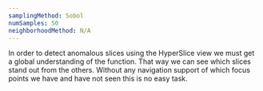 ```yaml
---
samplingMethod: Sobol
numSamples: 50
neighborhoodMethod: N/A
---
```


In order to detect anomalous slices using the HyperSlice view we must get a
global understanding of the function. That way we can see which slices stand
out from the others. Without any navigation support of which focus points we
have and have not seen this is no easy task.

